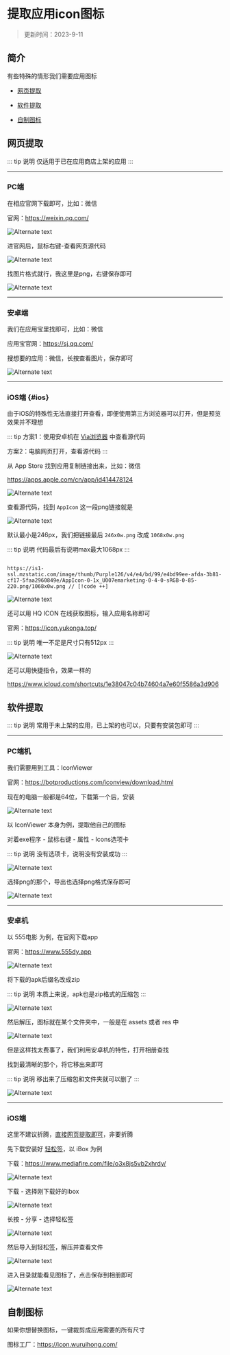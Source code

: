# 提取应用icon图标

> 更新时间：2023-9-11

## 简介

有些特殊的情形我们需要应用图标

- [网页提取](#网页提取)

- [软件提取](#软件提取)

- [自制图标](#自制图标)

## 网页提取

::: tip 说明
仅适用于已在应用商店上架的应用
:::

---

### PC端

在相应官网下载即可，比如：微信

官网：<https://weixin.qq.com/>

![Alternate text](/icon/icon-01.png)

进官网后，鼠标右键-查看网页源代码

![Alternate text](/icon/icon-02.png)

找图片格式就行，我这里是png，右键保存即可

![Alternate text](/icon/icon-03.png)

---

### 安卓端

我们在应用宝里找即可，比如：微信

应用宝官网：<https://sj.qq.com/>

搜想要的应用：微信，长按查看图片，保存即可

![Alternate text](/icon/icon-04.png)

---

### iOS端 {#ios}

由于iOS的特殊性无法直接打开查看，即便使用第三方浏览器可以打开，但是预览效果并不理想

::: tip
方案1：使用安卓机在 [Via浏览器](https://viayoo.com/zh-cn/) 中查看源代码

方案2：电脑网页打开，查看源代码
:::

从 App Store 找到应用复制链接出来，比如：微信

<https://apps.apple.com/cn/app/id414478124>

![Alternate text](/icon/icon-05.png)

查看源代码，找到 `AppIcon` 这一段png链接就是

![Alternate text](/icon/icon-06.png)

默认最小是246px，我们把链接最后 `246x0w.png` 改成 `1068x0w.png`

::: tip 说明
代码最后有说明max最大1068px
:::

```https://is1-ssl.mzstatic.com/image/thumb/Purple126/v4/e4/bd/99/e4bd99ee-afda-3b81-cf17-5faa2960849e/AppIcon-0-1x_U007emarketing-0-4-0-sRGB-0-85-220.png/246x0w.png // [!code --]

https://is1-ssl.mzstatic.com/image/thumb/Purple126/v4/e4/bd/99/e4bd99ee-afda-3b81-cf17-5faa2960849e/AppIcon-0-1x_U007emarketing-0-4-0-sRGB-0-85-220.png/1068x0w.png // [!code ++]
```

![Alternate text](/icon/icon-07.png)

还可以用 HQ ICON 在线获取图标，输入应用名称即可

官网：<https://icon.yukonga.top/>

::: tip 说明
唯一不足是尺寸只有512px
:::

![Alternate text](/icon/icon-08.png)

还可以用快捷指令，效果一样的

<https://www.icloud.com/shortcuts/1e38047c04b74604a7e60f5586a3d906>

## 软件提取

::: tip 说明
常用于未上架的应用，已上架的也可以，只要有安装包即可
:::

---

### PC端机

我们需要用到工具：IconViewer

官网：<https://botproductions.com/iconview/download.html>

现在的电脑一般都是64位，下载第一个后，安装

![Alternate text](/icon/icon-09.png)

以 IconViewer 本身为例，提取他自己的图标

对着exe程序 - 鼠标右键 - 属性 - Icons选项卡

::: tip 说明
没有选项卡，说明没有安装成功
:::

![Alternate text](/icon/icon-10.png)

选择png的那个，导出也选择png格式保存即可

![Alternate text](/icon/icon-11.png)

---

### 安卓机

以 555电影 为例，在官网下载app

官网：<https://www.555dy.app>

![Alternate text](/icon/icon-12.png)

将下载的apk后缀名改成zip

::: tip 说明
本质上来说，apk也是zip格式的压缩包
:::

![Alternate text](/icon/icon-13.png)

然后解压，图标就在某个文件夹中，一般是在 assets 或者 res 中

![Alternate text](/icon/icon-14.png)

但是这样找太费事了，我们利用安卓机的特性，打开相册查找

找到最清晰的那个，将它移出来即可

::: tip 说明
移出来了压缩包和文件夹就可以删了
:::

![Alternate text](/icon/icon-15.png)

---

### iOS端

这里不建议折腾，[直接网页提取即可](#ios)，非要折腾

先下载安装好 [轻松签](../iPhone/sign/esign.md)，以 iBox 为例

下载：<https://www.mediafire.com/file/o3x8js5vb2xhrdy/>

![Alternate text](/icon/icon-16.png)

下载 - 选择刚下载好的ibox

![Alternate text](/icon/icon-17.png)

长按 - 分享 - 选择轻松签

![Alternate text](/icon/icon-18.png)

然后导入到轻松签，解压并查看文件

![Alternate text](/icon/icon-19.png)

进入目录就能看见图标了，点击保存到相册即可

![Alternate text](/icon/icon-20.png)

## 自制图标

如果你想替换图标，一键裁剪成应用需要的所有尺寸

图标工厂：<https://icon.wuruihong.com/>

